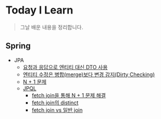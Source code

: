 # Today I Learn
> 그날 배운 내용을 정리합니다.

## Spring
- JPA
    - [요청과 응답으로 엔티티 대신 DTO 사용](https://github.com/heenahan/TIL/tree/main/spring/jpa#요청과-응답으로-엔티티-대신-DTO-사용)
    - [엔티티 수정은 병합(merge)보다 변경 감지(Dirty Checking)](https://github.com/heenahan/TIL/tree/main/spring/jpa#엔티티-수정은-병합merge보다-변경-감지dirty-checking)
    - [N + 1 문제](https://github.com/heenahan/TIL/tree/main/spring/jpa#N--1-문제)
    - [JPQL](#jpql)
        - [fetch join을 통해 N + 1 문제 해결](https://github.com/heenahan/TIL/tree/main/spring/jpa#fetch-join을-통해-n--1-문제-해결)
        - [fetch join의 distinct](https://github.com/heenahan/TIL/tree/main/spring/jpa#fetch-join의-distinct)
        - [fetch join vs 일반 join](https://github.com/heenahan/TIL/tree/main/spring/jpa#fetch-join-vs-일반-join)